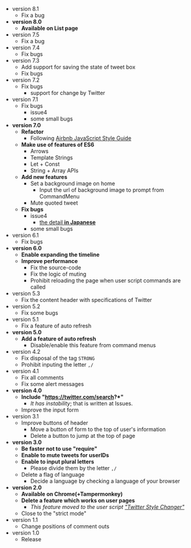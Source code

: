 * version 8.1
  - Fix a bug
* __version 8.0__
  - __Available on List page__
* version 7.5
  - Fix a bug
* version 7.4
  - Fix bugs
* version 7.3
  - Add support for saving the state of tweet box
  - Fix bugs
* version 7.2
  - Fix bugs
    * support for change by Twitter
* version 7.1
  - Fix bugs
    + issue4
    + some small bugs
* __version 7.0__
  - __Refactor__
    + Following [Airbnb JavaScript Style Guide](https://github.com/airbnb/javascript)
  - __Make use of features of ES6__
    + Arrows
    + Template Strings
    + Let + Const
    + String + Array APIs
  - __Add new features__
    + Set a background image on home
      * Input the url of background image to prompt from CommandMenu
    + Mute quoted tweet
  - __Fix bugs__
    + issue4
      * [the detail __in Japanese__](http://cyanoa.blogspot.jp/2016/01/web.html)
    + some small bugs
* version 6.1
  - Fix bugs
* __version 6.0__
  - __Enable expanding the timeline__
  - __Improve performance__
    * Fix the source-code
    * Fix the logic of muting
    * Prohibit reloading the page when user script commands are called
* version 5.3
  - Fix the content header with specifications of Twitter
* version 5.2
  - Fix some bugs
* version 5.1
  - Fix a feature of auto refresh
* __version 5.0__
  - __Add a feature of auto refresh__
    + Disable/enable this feature from command menus
* version 4.2
  - Fix disposal of the tag `STRONG`
  - Prohibit inputing the letter `,/`
* version 4.1
  - Fix all comments
  - Fix some alert messages
* __version 4.0__
  - __Include "https://twitter.com/search?*"__
    + _It has instability_; that is written at Issues.
  - Improve the input form
* version 3.1
  - Improve buttons of header
    + Move a button of form to the top of user's information
    + Delete a button to jump at the top of page
* __version 3.0__
  - __Be faster not to use "require"__
  - __Enable to mute tweets for userIDs__
  - __Enable to input plural letters__
    + Please divide them by the letter `,/`
  - Delete a flag of language
    + Decide a language by checking a language of your browser
* __version 2.0__
  - __Available on Chrome(+Tampermonkey)__
  - __Delete a feature which works on user pages__
    + _This feature moved to the user script ["Twitter Style Changer"](https://github.com/mosaicer/Muting\_on\_Twitter/blob/master/Twitter\_Style\_Changer.user.js)_
  - Close to the "strict mode"
* version 1.1
  - Change positions of comment outs
* version 1.0
  - Release
